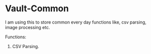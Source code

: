 # Vault-Common

  I am using this to store common every day functions like, csv parsing, image processing etc.
  
  Functions:
  1. CSV Parsing.
